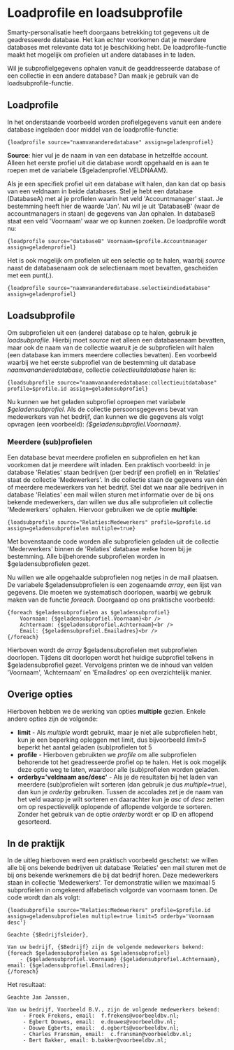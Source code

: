 # Loadprofile en loadsubprofile

Smarty-personalisatie heeft doorgaans betrekking tot gegevens uit de geadresseerde database. Het kan echter voorkomen dat je meerdere databases met relevante data tot je beschikking hebt. De loadprofile-functie maakt het mogelijk om profielen uit andere databases in te laden. 

Wil je subprofielgegevens ophalen vanuit de geaddresseerde database of een collectie in een andere database? Dan maak je gebruik van de loadsubprofile-functie.

## Loadprofile

In het onderstaande voorbeeld worden profielgegevens vanuit een andere database ingeladen door middel van de loadprofile-functie:

`{loadprofile source="naamvananderedatabase" assign=geladenprofiel}`

**Source**: hier vul je de naam in van een database in hetzelfde account. Alleen het eerste profiel uit die database wordt opgehaald en is aan te roepen met de variabele {$geladenprofiel.VELDNAAM}. 

Als je een specifiek profiel uit een database wilt halen, dan kan dat op basis van een veldnaam in beide databases. 
Stel je hebt een database (DatabaseA) met al je profielen waarin het veld 'Accountmanager' staat. Je bestemming heeft hier de waarde 'Jan'. Nu wil je uit 'DatabaseB' (waar de accountmanagers in staan) de gegevens van Jan ophalen. In databaseB staat een veld 'Voornaam' waar we op kunnen zoeken. De loadprofile wordt nu:

`{loadprofile source="databaseB" Voornaam=$profile.Accountmanager assign=geladenprofiel}`

Het is ook mogelijk om profielen uit een selectie op te halen, waarbij *source* naast de databasenaam ook de selectienaam moet bevatten,
gescheiden met een punt(.).

`{loadprofile source="naamvananderedatabase.selectieindiedatabase" assign=geladenprofiel}`

## Loadsubprofile
Om subprofielen uit een (andere) database op te halen, gebruik je *loadsubprofile*. Hierbij moet *source* niet alleen een databasenaam bevatten, maar ook de naam van de collectie waaruit je de subprofielen wilt halen (een database kan immers meerdere collecties bevatten). Een voorbeeld waarbij we het eerste subprofiel van de bestemming uit database *naamvananderedatabase*, collectie *collectieuitdatabase* halen is:

`{loadsubprofile source="naamvananderedatabase:collectieuitdatabase" profile=$profile.id assign=geladensubprofiel}`

Nu kunnen we het geladen subprofiel oproepen met variabele *$geladensubprofiel*. Als de collectie persoonsgegevens bevat van medewerkers van het bedrijf, dan kunnen we die gegevens als volgt opvragen (een voorbeeld): *{$geladensubprofiel.Voornaam}*.

### Meerdere (sub)profielen

Een database bevat meerdere profielen en subprofielen en het kan voorkomen dat je meerdere wilt inladen. Een praktisch voorbeeld: in je database 'Relaties' staan bedrijven (per bedrijf een profiel) en in 'Relaties' staat de collectie 'Medewerkers'. In die collectie staan de gegevens van één of meerdere medewerkers van het bedrijf. Stel dat we naar alle bedrijven in database 'Relaties' een mail willen sturen met informatie over de bij ons bekende medewerkers, dan willen we dus alle subprofielen uit collectie 'Medewerkers' ophalen. Hiervoor gebruiken we de optie **multiple**:

`{loadsubprofile source="Relaties:Medewerkers" profile=$profile.id assign=geladensubprofielen multiple=true}`

Met bovenstaande code worden alle subprofielen geladen uit de collectie 'Mederwerkers' binnen de 'Relaties' database welke horen bij je bestemming. Alle bijbehorende subprofielen worden in $geladensubprofielen gezet.

Nu willen we alle opgehaalde subprofielen nog netjes in de mail plaatsen. De variabele $geladensubprofielen is een zogenaamde *array*, een lijst van
gegevens. Die moeten we systematisch doorlopen, waarbij we gebruik maken van de functie *foreach*. Doorgaand op ons praktische voorbeeld:

```
{foreach $geladensubprofielen as $geladensubprofiel} 
    Voornaam: {$geladensubprofiel.Voornaam}<br />
    Achternaam: {$geladensubprofiel.Achternaam}<br /> 
    Email: {$geladensubprofiel.Emailadres}<br />
{/foreach}
```

Hierboven wordt de *array* $geladensubprofielen met subprofielen doorlopen. Tijdens dit doorlopen wordt het huidige subprofiel telkens in $geladensubprofiel gezet. Vervolgens printen we de inhoud van velden 'Voornaam', 'Achternaam' en 'Emailadres' op een overzichtelijk manier.

## Overige opties

Hierboven hebben we de werking van opties **multiple** gezien. Enkele andere opties zijn de volgende:

-   **limit** - Als *multiple* wordt gebruikt, maar je niet alle subprofielen hebt, kun je een beperking opleggen met limit, dus bijvoorbeeld *limit=5* beperkt het aantal geladen (sub)profielen tot 5
-   **profile** - Hierboven gebruikten we *profile* om alle subprofielen behorende tot het geadresseerde profiel op te halen. Het is ook mogelijk deze optie weg te laten, waardoor alle (sub)profielen worden geladen.
-   **orderby='veldnaam asc/desc'** - Als je de resultaten bij het laden van meerdere (sub)profielen wilt sorteren (dan gebruik je dus *multiple=true*), dan kun je *orderby* gebruiken. Tussen de accolades zet je de naam van het veld waarop je wilt sorteren en daarachter kun je *asc* of *desc* zetten om op respectievelijk oplopende of aflopende volgorde te sorteren. Zonder het gebruik van de optie *orderby* wordt er op ID en aflopend gesorteerd.

## In de praktijk

In de uitleg hierboven werd een praktisch voorbeeld geschetst: we willen alle bij ons bekende bedrijven uit database 'Relaties' een mail sturen met de bij ons bekende werknemers die bij dat bedrijf horen. Deze medewerkers staan in collectie 'Medewerkers'. Ter demonstratie willen we maximaal 5 subprofielen in omgekeerd alfabetisch volgorde van voornaam tonen. De code wordt dan als volgt:

```
{loadsubprofile source="Relaties:Medewerkers" profile=$profile.id assign=geladensubprofielen multiple=true limit=5 orderby='Voornaam desc'}

Geachte {$Bedrijfsleider},

Van uw bedrijf, {$Bedrijf} zijn de volgende medewerkers bekend:
{foreach $geladensubprofielen as $geladensubprofiel}
    - {$geladensubprofiel.Voornaam} {$geladensubprofiel.Achternaam}, email: {$geladensubprofiel.Emailadres};
{/foreach}
```

Het resultaat:

```
Geachte Jan Janssen,

Van uw bedrijf, Voorbeeld B.V., zijn de volgende medewerkers bekend:
     - Freek Frekens, email:  f.frekens@voorbeeldbv.nl;
     - Egbert Douwes, email:  e.douwes@voorbeeldbv.nl;
     - Douwe Egberts, email:  d.egberts@voorbeeldbv.nl;
     - Charles Fransman, email:  c.fransman@voorbeeldbv.nl;
     - Bert Bakker, email: b.bakker@voorbeeldbv.nl;
```
